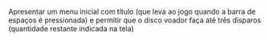 Apresentar um menu inicial com título (que leva ao jogo quando a barra de espaços é pressionada) e permitir que o disco voador faça até três disparos (quantidade restante indicada na tela)
